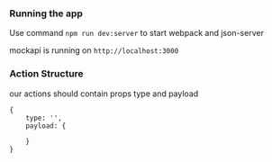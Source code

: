 ### Running the app

Use command `npm run dev:server` to start webpack and json-server

mockapi is running on `http://localhost:3000`

### Action Structure
our actions should contain props type and payload

```
{
    type: '',
    payload: {
        
    }
}
```
